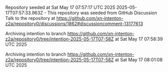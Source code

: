 Repository seeded at Sat May 17 07:57:17 UTC 2025
 2025-05-17T07:57:33.963Z - This repository was seeded from GitHub Discussion Talk to the repository at https://github.com/xn-intenton-z2a/repository0/discussions/1862#discussioncomment-13177613

Archiving intentïon to branch https://github.com/xn-intenton-z2a/repository0/tree/intention-2025-05-17T07-58Z at Sat May 17 07:58:39 UTC 2025

Archiving intentïon to branch https://github.com/xn-intenton-z2a/repository0/tree/intention-2025-05-17T07-58Z at Sat May 17 08:01:08 UTC 2025
